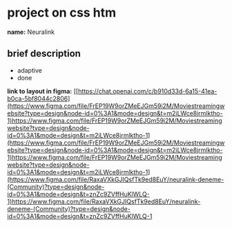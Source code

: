 # project on css htm
**name:** Neuralink

## brief description
   - adaptive
   - done

**link to layout in figma:** [[https://chat.openai.com/c/b910d33d-6a15-41ea-b0ca-5bf8044c2806](https://www.figma.com/file/FrEP19W9orZMeEJGm59i2M/Moviestreamingwebsite?type=design&node-id=0%3A1&mode=design&t=m2iLWce8jrmlktho-1)https://www.figma.com/file/FrEP19W9orZMeEJGm59i2M/Moviestreamingwebsite?type=design&node-id=0%3A1&mode=design&t=m2iLWce8jrmlktho-1](https://www.figma.com/file/FrEP19W9orZMeEJGm59i2M/Moviestreamingwebsite?type=design&node-id=0%3A1&mode=design&t=m2iLWce8jrmlktho-1)https://www.figma.com/file/FrEP19W9orZMeEJGm59i2M/Moviestreamingwebsite?type=design&node-id=0%3A1&mode=design&t=m2iLWce8jrmlktho-1](https://www.figma.com/file/RaxaVXkGJIQsfTk9ed8EuY/neuralink-deneme-(Community)?type=design&node-id=0%3A1&mode=design&t=znZc9ZVffHuKlWLQ-1)https://www.figma.com/file/RaxaVXkGJIQsfTk9ed8EuY/neuralink-deneme-(Community)?type=design&node-id=0%3A1&mode=design&t=znZc9ZVffHuKlWLQ-1
